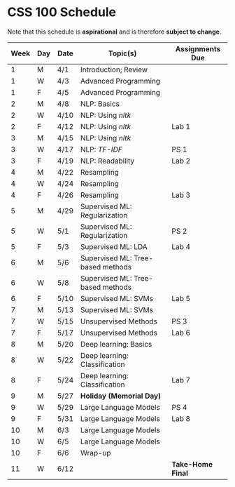 # CSS 100 Schedule

Note that this schedule is **aspirational** and is therefore **subject to change**.

| Week | Day | Date | Topic(s) | Assignments Due |
|------|-----|------|----------|-----------------|
| 1 | M | 4/1 | Introduction; Review |  |
| 1 | W | 4/3 | Advanced Programming |  |
| 1 | F | 4/5 | Advanced Programming |  |
| 2 | M | 4/8 | NLP: Basics |  |
| 2 | W | 4/10 | NLP: Using *nltk* |  |
| 2 | F | 4/12 | NLP: Using *nltk* | Lab 1 |
| 3 | M | 4/15 | NLP: Using *nltk* |  |
| 3 | W | 4/17 | NLP: *TF-IDF* | PS 1 |
| 3 | F | 4/19 | NLP: Readability | Lab 2 |
| 4 | M | 4/22 | Resampling |  |
| 4 | W | 4/24 | Resampling |  |
| 4 | F | 4/26 | Resampling | Lab 3 |
| 5 | M | 4/29 | Supervised ML: Regularization |  |
| 5 | W | 5/1 | Supervised ML: Regularization | PS 2 |
| 5 | F | 5/3 | Supervised ML: LDA | Lab 4 |
| 6 | M | 5/6 | Supervised ML: Tree-based methods |  |
| 6 | W | 5/8 | Supervised ML: Tree-based methods |  |
| 6 | F | 5/10 | Supervised ML: SVMs | Lab 5 |
| 7 | M | 5/13 | Supervised ML: SVMs |  |
| 7 | W | 5/15 | Unsupervised Methods | PS 3 |
| 7 | F | 5/17 | Unsupervised Methods | Lab 6 |
| 8 | M | 5/20 | Deep learning: Basics |  |
| 8 | W | 5/22 | Deep learning: Classification |  |
| 8 | F | 5/24 | Deep learning: Classification | Lab 7 |
| 9 | M | 5/27 | **Holiday (Memorial Day)** |  |
| 9 | W | 5/29 | Large Language Models | PS 4 |
| 9 | F | 5/31 | Large Language Models | Lab 8 |
| 10 | M | 6/3 | Large Language Models |  |
| 10 | W | 6/5 | Large Language Models |  |
| 10 | F | 6/6 | Wrap-up |  |
| 11 | W | 6/12 |  | **Take-Home Final** |